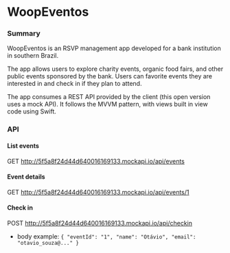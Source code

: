 # WoopEventos
### Summary
WoopEventos is an RSVP management app developed for a bank institution in southern Brazil. 

The app allows users to explore charity events, organic food fairs, and other public events sponsored by the bank. Users can favorite events they are interested in and check in if they plan to attend.

The app consumes a REST API provided by the client (this open version uses a mock API). It follows the MVVM pattern, with views built in view code using Swift.

### API
#### List events
GET http://5f5a8f24d44d640016169133.mockapi.io/api/events
#### Event details
GET http://5f5a8f24d44d640016169133.mockapi.io/api/events/1
#### Check in
POST http://5f5a8f24d44d640016169133.mockapi.io/api/checkin
- body example:
```{ "eventId": "1", "name": "Otávio", "email": "otavio_souza@..." }```

